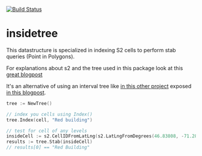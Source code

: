 [![Build Status](https://cloud.drone.io/api/badges/akhenakh/insidetree/status.svg)](https://cloud.drone.io/akhenakh/insidetree)

insidetree
==========

This datastructure is specialized in indexing S2 cells to perform stab queries (Point in Polygons).

For explanations about s2 and the tree used in this package look at this [great blogpost](https://blog.zen.ly/geospatial-indexing-on-hilbert-curves-2379b929addc)

It's an alternative of using an interval tree like [in this other project](https://github.com/akhenakh/regionagogo) exposed [in this blogpost](https://blog.nobugware.com/post/2016/geo_db_s2_region_polygon/).


```go
tree := NewTree()

// index you cells using Index()
tree.Index(cell, "Red building")

// test for cell of any levels 
insideCell := s2.CellIDFromLatLng(s2.LatLngFromDegrees(46.83808, -71.28046))
results := tree.Stab(insideCell)
// results[0] == "Red Building"
```
